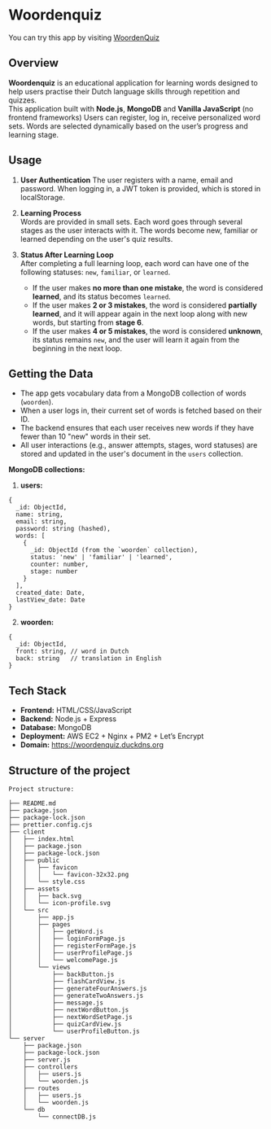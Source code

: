 # Woordenquiz

You can try this app by visiting [WoordenQuiz](https://woordenquiz.duckdns.org/)

## Overview

**Woordenquiz** is an educational application for learning words designed to help users practise their Dutch language skills through repetition and quizzes.  
This application built with **Node.js**, **MongoDB** and **Vanilla JavaScript** (no frontend frameworks)
Users can register, log in, receive personalized word sets. Words are selected dynamically based on the user’s progress and learning stage.

## Usage

1.  **User Authentication**
    The user registers with a name, email and password. When logging in, a JWT token is provided, which is stored in localStorage.

2. **Learning Process**  
   Words are provided in small sets. Each word goes through several stages as the user interacts with it. The words become new, familiar or learned depending on the user's quiz results.

3. **Status After Learning Loop**  
   After completing a full learning loop, each word can have one of the following statuses: `new`, `familiar`, or `learned`.

   - If the user makes **no more than one mistake**, the word is considered **learned**, and its status becomes `learned`.
   - If the user makes **2 or 3 mistakes**, the word is considered **partially learned**, and it will appear again in the next loop along with new words, but starting from **stage 6**.
   - If the user makes **4 or 5 mistakes**, the word is considered **unknown**, its status remains `new`, and the user will learn it again from the beginning in the next loop.

## Getting the Data

- The app gets vocabulary data from a MongoDB collection of words (`woorden`).
- When a user logs in, their current set of words is fetched based on their ID.
- The backend ensures that each user receives new words if they have fewer than 10 "new" words in their set.
- All user interactions (e.g., answer attempts, stages, word statuses) are stored and updated in the user's document in the `users` collection.

**MongoDB collections:**
1.  **users:**
```
{
  _id: ObjectId,
  name: string,
  email: string,
  password: string (hashed),
  words: [
    {
      _id: ObjectId (from the `woorden` collection),
      status: 'new' | 'familiar' | 'learned',
      counter: number,
      stage: number
    }
  ],
  created_date: Date,
  lastView_date: Date
}
```
2. **woorden:**
```
{
  _id: ObjectId,
  front: string, // word in Dutch
  back: string   // translation in English
}
```

## Tech Stack
- **Frontend:** HTML/CSS/JavaScript
- **Backend:** Node.js + Express
- **Database:** MongoDB
- **Deployment:** AWS EC2 + Nginx + PM2 + Let’s Encrypt
- **Domain:** https://woordenquiz.duckdns.org

## Structure of the project

```
Project structure:

├── README.md
├── package.json
├── package-lock.json
├── prettier.config.cjs
├── client
│   ├── index.html
│   ├── package.json
│   ├── package-lock.json
│   ├── public
│   │   ├── favicon
│   │   │   └── favicon-32x32.png
│   │   └── style.css
│   ├── assets
│   │   ├── back.svg
│   │   └── icon-profile.svg
│   └── src
│       ├── app.js
│       ├── pages
│       │   ├── getWord.js
│       │   ├── loginFormPage.js
│       │   ├── registerFormPage.js
│       │   ├── userProfilePage.js
│       │   └── welcomePage.js
│       └── views
│           ├── backButton.js
│           ├── flashCardView.js
│           ├── generateFourAnswers.js
│           ├── generateTwoAnswers.js
│           ├── message.js
│           ├── nextWordButton.js
│           ├── nextWordSetPage.js
│           ├── quizCardView.js
│           └── userProfileButton.js
└── server
    ├── package.json
    ├── package-lock.json
    ├── server.js
    ├── controllers
    │   ├── users.js
    │   └── woorden.js
    ├── routes
    │   ├── users.js
    │   └── woorden.js
    └── db
        └── connectDB.js

```



